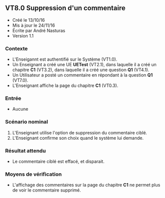 ## VT8.0 Suppression d'un commentaire

* Créé le 13/10/16
* Mis à jour le 24/11/16
* Écrite par André Nasturas
* Version 1.1

### Contexte

* L'Enseigannt est authentifié sur le Système (VT1.0).
* Un Enseignant a créé une UE **UETest** (VT2.1), dans laquelle il a créé un chapitre **C1** (VT3.2), dans laquelle il a créé une question **Q1** (VT4.1).
* Un Utilisateur a posté un commentaire en répondant à la question **Q1** (VT7.0).
* L'Enseignant affiche la page du chapitre **C1** (VT0.3).

### Entrée

* Aucune

### Scénario nominal

1. L'Enseignant utilise l'option de suppression du commentaire ciblé.
2. L'Enseignant confirme son choix quand le système lui demande.

### Résultat attendu

* Le commentaire ciblé est effacé, et disparait.

### Moyens de vérification

* L'affichage des commentaires sur la page du chapitre **C1** ne permet plus de voir le commentaire supprimé.
